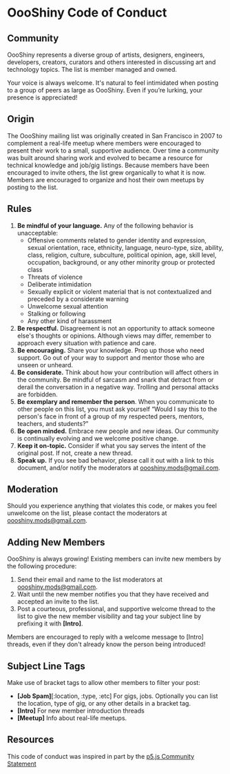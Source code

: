 # OooShiny Code of Conduct

## Community

OooShiny represents a diverse group of artists, designers, engineers, developers, creators, curators and others interested in discussing art and technology topics. The list is member managed and owned.

Your voice is always welcome. It's natural to feel intimidated when posting to a group of peers as large as OooShiny. Even if you’re lurking, your presence is appreciated!

## Origin

The OooShiny mailing list was originally created in San Francisco in 2007 to complement a real-life meetup where members were encouraged to present their work to a small, supportive audience. Over time a community was built around sharing work and evolved to became a resource for technical knowledge and job/gig listings. Because members have been encouraged to invite others, the list grew organically to what it is now. Members are encouraged to organize and host their own meetups by posting to the list.

## Rules

1. **Be mindful of your language.** Any of the following behavior is unacceptable:
    - Offensive comments related to gender identity and expression, sexual orientation, race, ethnicity, language, neuro-type, size, ability, class, religion, culture, subculture, political opinion, age, skill level, occupation, background, or any other minority group or protected class
    - Threats of violence
    - Deliberate intimidation
    - Sexually explicit or violent material that is not contextualized and preceded by a considerate warning
    - Unwelcome sexual attention
    - Stalking or following
    - Any other kind of harassment
2. **Be respectful.** Disagreement is not an opportunity to attack someone else's thoughts or opinions. Although views may differ, remember to approach every situation with patience and care.
3. **Be encouraging.** Share your knowledge. Prop up those who need support. Go out of your way to support and mentor those who are unseen or unheard.
4. **Be considerate.** Think about how your contribution will affect others in the community. Be mindful of sarcasm and snark that detract from or derail the conversation in a negative way. Trolling and personal attacks are forbidden.
5. **Be exemplary and remember the person**. When you communicate to other people on this list, you must ask yourself “Would I say this to the person's face in front of a group of my respected peers, mentors, teachers, and students?”
6. **Be open minded.** Embrace new people and new ideas. Our community is continually evolving and we welcome positive change.
7. **Keep it on-topic.** Consider if what you say serves the intent of the original post. If not, create a new thread.
8. **Speak up.** If you see bad behavior, please call it out with a link to this document, and/or notify the moderators at [oooshiny.mods@gmail.com](oooshiny.mods@gmail.com).

## Moderation

Should you experience anything that violates this code, or makes you feel unwelcome on the list, please contact the moderators at [oooshiny.mods@gmail.com](oooshiny.mods@gmail.com).

## Adding New Members

OooShiny is always growing! Existing members can invite new members by the following procedure:

1. Send their email and name to the list moderators at [oooshiny.mods@gmail.com](oooshiny.mods@gmail.com).
2. Wait until the new member notifies you that they have received and accepted an invite to the list.
3. Post a courteous, professional, and supportive welcome thread to the list to give the new member visibility and tag your subject line by prefixing it with **[Intro]**.

Members are encouraged to reply with a welcome message to [Intro] threads, even if they don't already know the person being introduced!

## Subject Line Tags

Make use of bracket tags to allow other members to filter your post:

- **[Job Spam]**[:location, :type, :etc] For gigs, jobs. Optionally you can list the location, type of gig, or any other details in a bracket tag.
- **[Intro]** For new member introduction threads
- **[Meetup]** Info about real-life meetups.

## Resources

This code of conduct was inspired in part by the [p5.js Community Statement](https://p5js.org/community/)
